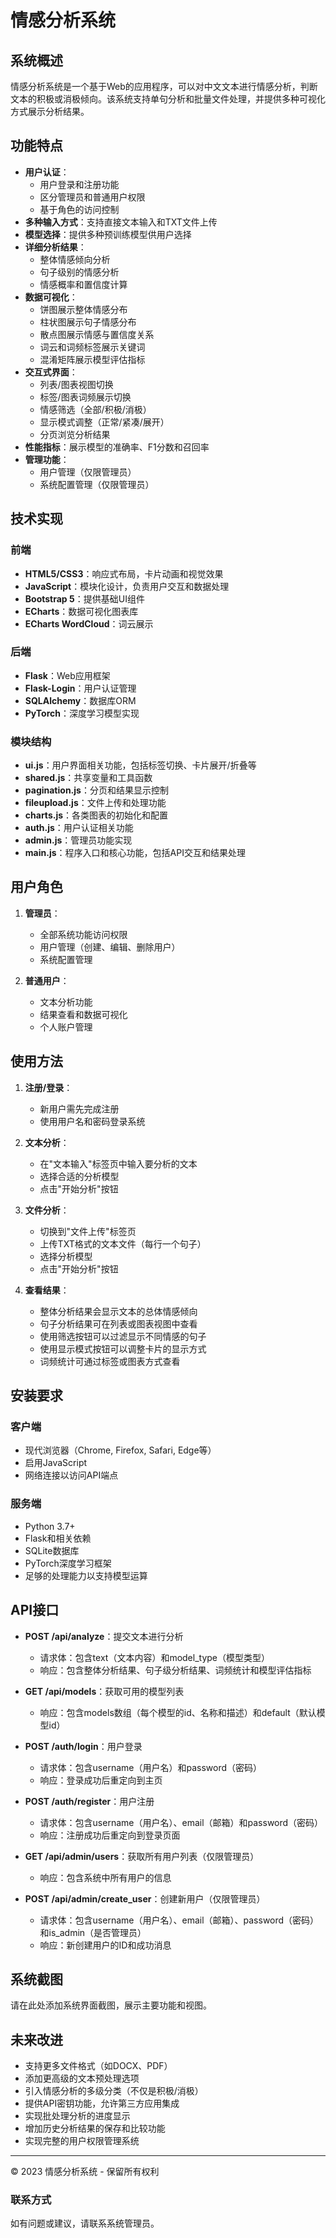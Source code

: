 # 情感分析系统

## 系统概述

情感分析系统是一个基于Web的应用程序，可以对中文文本进行情感分析，判断文本的积极或消极倾向。该系统支持单句分析和批量文件处理，并提供多种可视化方式展示分析结果。

## 功能特点

- **用户认证**：
  - 用户登录和注册功能
  - 区分管理员和普通用户权限
  - 基于角色的访问控制
- **多种输入方式**：支持直接文本输入和TXT文件上传
- **模型选择**：提供多种预训练模型供用户选择
- **详细分析结果**：
  - 整体情感倾向分析
  - 句子级别的情感分析
  - 情感概率和置信度计算
- **数据可视化**：
  - 饼图展示整体情感分布
  - 柱状图展示句子情感分布
  - 散点图展示情感与置信度关系
  - 词云和词频标签展示关键词
  - 混淆矩阵展示模型评估指标
- **交互式界面**：
  - 列表/图表视图切换
  - 标签/图表词频展示切换
  - 情感筛选（全部/积极/消极）
  - 显示模式调整（正常/紧凑/展开）
  - 分页浏览分析结果
- **性能指标**：展示模型的准确率、F1分数和召回率
- **管理功能**：
  - 用户管理（仅限管理员）
  - 系统配置管理（仅限管理员）

## 技术实现

### 前端

- **HTML5/CSS3**：响应式布局，卡片动画和视觉效果
- **JavaScript**：模块化设计，负责用户交互和数据处理
- **Bootstrap 5**：提供基础UI组件
- **ECharts**：数据可视化图表库
- **ECharts WordCloud**：词云展示

### 后端

- **Flask**：Web应用框架
- **Flask-Login**：用户认证管理
- **SQLAlchemy**：数据库ORM
- **PyTorch**：深度学习模型实现

### 模块结构

- **ui.js**：用户界面相关功能，包括标签切换、卡片展开/折叠等
- **shared.js**：共享变量和工具函数
- **pagination.js**：分页和结果显示控制
- **fileupload.js**：文件上传和处理功能
- **charts.js**：各类图表的初始化和配置
- **auth.js**：用户认证相关功能
- **admin.js**：管理员功能实现
- **main.js**：程序入口和核心功能，包括API交互和结果处理

## 用户角色

1. **管理员**：
   - 全部系统功能访问权限
   - 用户管理（创建、编辑、删除用户）
   - 系统配置管理

2. **普通用户**：
   - 文本分析功能
   - 结果查看和数据可视化
   - 个人账户管理

## 使用方法

1. **注册/登录**：
   - 新用户需先完成注册
   - 使用用户名和密码登录系统

2. **文本分析**：
   - 在"文本输入"标签页中输入要分析的文本
   - 选择合适的分析模型
   - 点击"开始分析"按钮

3. **文件分析**：
   - 切换到"文件上传"标签页
   - 上传TXT格式的文本文件（每行一个句子）
   - 选择分析模型
   - 点击"开始分析"按钮

4. **查看结果**：
   - 整体分析结果会显示文本的总体情感倾向
   - 句子分析结果可在列表或图表视图中查看
   - 使用筛选按钮可以过滤显示不同情感的句子
   - 使用显示模式按钮可以调整卡片的显示方式
   - 词频统计可通过标签或图表方式查看

## 安装要求

### 客户端
- 现代浏览器（Chrome, Firefox, Safari, Edge等）
- 启用JavaScript
- 网络连接以访问API端点

### 服务端
- Python 3.7+
- Flask和相关依赖
- SQLite数据库
- PyTorch深度学习框架
- 足够的处理能力以支持模型运算

## API接口

- **POST /api/analyze**：提交文本进行分析
  - 请求体：包含text（文本内容）和model_type（模型类型）
  - 响应：包含整体分析结果、句子级分析结果、词频统计和模型评估指标

- **GET /api/models**：获取可用的模型列表
  - 响应：包含models数组（每个模型的id、名称和描述）和default（默认模型id）

- **POST /auth/login**：用户登录
  - 请求体：包含username（用户名）和password（密码）
  - 响应：登录成功后重定向到主页

- **POST /auth/register**：用户注册
  - 请求体：包含username（用户名）、email（邮箱）和password（密码）
  - 响应：注册成功后重定向到登录页面

- **GET /api/admin/users**：获取所有用户列表（仅限管理员）
  - 响应：包含系统中所有用户的信息

- **POST /api/admin/create_user**：创建新用户（仅限管理员）
  - 请求体：包含username（用户名）、email（邮箱）、password（密码）和is_admin（是否管理员）
  - 响应：新创建用户的ID和成功消息

## 系统截图

请在此处添加系统界面截图，展示主要功能和视图。

## 未来改进

- 支持更多文件格式（如DOCX、PDF）
- 添加更高级的文本预处理选项
- 引入情感分析的多级分类（不仅是积极/消极）
- 提供API密钥功能，允许第三方应用集成
- 实现批处理分析的进度显示
- 增加历史分析结果的保存和比较功能
- 实现完整的用户权限管理系统

---

© 2023 情感分析系统 - 保留所有权利

### 联系方式

如有问题或建议，请联系系统管理员。